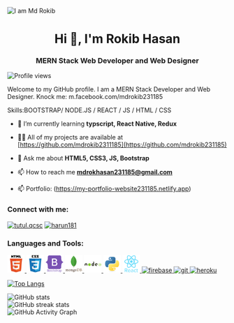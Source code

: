 ![I am Md Rokib](https://res.cloudinary.com/practicaldev/image/fetch/s--tSq3pK63--/c_imagga_scale,f_auto,fl_progressive,h_420,q_auto,w_1000/https://dev-to-uploads.s3.amazonaws.com/i/j71o6fyry39eaz1eyjna.jpg)


<h1 align="center">Hi 👋, I'm Rokib Hasan</h1>
<h3 align="center">MERN Stack Web Developer and Web Designer</h3>

![Profile views](https://gpvc.arturio.dev/mdrokib231185) 

Welcome to my GitHub profile. I am a MERN Stack Developer and Web Designer.
Knock me: m.facebook.com/mdrokib231185

Skills:BOOTSTRAP/ NODE.JS / REACT / JS / HTML / CSS
 

- 🌱 I’m currently learning **typscript, React Native, Redux**

- 👨‍💻 All of my projects are available at [https://github.com/mdrokib2311185](https://github.com/mdrokib231185)


- 💬 Ask me about **HTML5, CSS3, JS, Bootstrap**

- 📫 How to reach me **mdrokhasan231185@gmail.com**
- 📫 Portfolio: (https://my-portfolio-website231185.netlify.app)


<h3 align="left">Connect with me:</h3>
<p align="left">
<a href="https://fb.com/mdrokib231185" target="blank"><img align="center" src="https://raw.githubusercontent.com/rahuldkjain/github-profile-readme-generator/master/src/images/icons/Social/facebook.svg" alt="tutul.qcsc" height="30" width="40" /></a>
<a href="https://linkedin.com/in/md-rokib-hasan-16038b22a" target="blank"><img align="center" src="https://raw.githubusercontent.com/rahuldkjain/github-profile-readme-generator/master/src/images/icons/Social/linked-in-alt.svg" alt="harun181" height="30" width="40" /></a>

</p>

<h3 align="left">Languages and Tools:</h3>
<p align="left"> 
<a href="https://www.w3.org/html/" target="_blank"> <img src="https://raw.githubusercontent.com/devicons/devicon/master/icons/html5/html5-original-wordmark.svg" alt="html5" width="40" height="40"/> </a> 
<a href="https://www.w3schools.com/css/" target="_blank"> <img src="https://raw.githubusercontent.com/devicons/devicon/master/icons/css3/css3-original-wordmark.svg" alt="css3" width="40" height="40"/> </a>
<a href="https://getbootstrap.com" target="_blank"> <img src="https://raw.githubusercontent.com/devicons/devicon/master/icons/bootstrap/bootstrap-plain-wordmark.svg" alt="bootstrap" width="40" height="40"/> </a> 
<a href="https://www.mongodb.com/" target="_blank"> <img src="https://raw.githubusercontent.com/devicons/devicon/master/icons/mongodb/mongodb-original-wordmark.svg" alt="mongodb" width="40" height="40"/> </a> 
<a href="https://nodejs.org" target="_blank"> <img src="https://raw.githubusercontent.com/devicons/devicon/master/icons/nodejs/nodejs-original-wordmark.svg" alt="nodejs" width="40" height="40"/> </a>
<a href="https://www.python.org" target="_blank"> <img src="https://raw.githubusercontent.com/devicons/devicon/master/icons/python/python-original.svg" alt="python" width="40" height="40"/> </a> 
<a href="https://reactjs.org/" target="_blank"> <img src="https://raw.githubusercontent.com/devicons/devicon/master/icons/react/react-original-wordmark.svg" alt="react" width="40" height="40"/> </a> 
<a href="https://firebase.google.com/" target="_blank"> <img src="https://www.vectorlogo.zone/logos/firebase/firebase-icon.svg" alt="firebase" width="40" height="40"/> </a> 
<a href="https://git-scm.com/" target="_blank"> <img src="https://www.vectorlogo.zone/logos/git-scm/git-scm-icon.svg" alt="git" width="40" height="40"/> </a> 
<a href="https://heroku.com" target="_blank"> <img src="https://www.vectorlogo.zone/logos/heroku/heroku-icon.svg" alt="heroku" width="40" height="40"/> </a> 
 
</p>

[![Top Langs](https://github-readme-stats.vercel.app/api/top-langs/?username=mdrokib231185)](https://github.com/anuraghazra/github-readme-stats)

![GitHub stats](https://github-readme-stats.vercel.app/api?username=mdrokib231185&show_icons=true)  
![GitHub streak stats](https://github-readme-streak-stats.herokuapp.com/?user=mdrokib231185)  
![GitHub Activity Graph](https://activity-graph.herokuapp.com/graph?username=mdrokib231185)  
